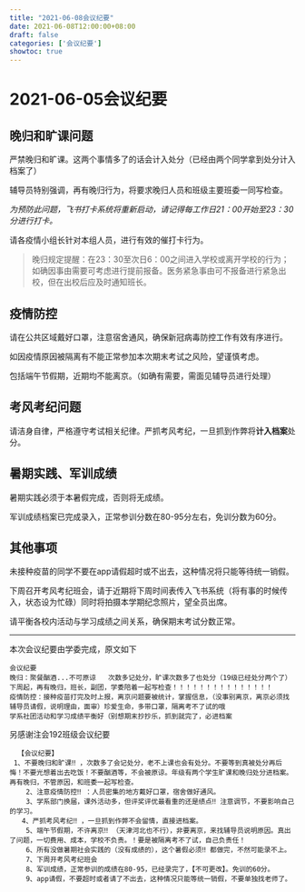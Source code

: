 ```yaml
---
title: "2021-06-08会议纪要" 
date: 2021-06-08T12:00:00+08:00
draft: false
categories: ['会议纪要']
showtoc: true
---
```

# 2021-06-05会议纪要

## 晚归和旷课问题

严禁晚归和旷课。这两个事情多了的话会计入处分（已经由两个同学拿到处分计入档案了）

辅导员特别强调，再有晚归行为，将要求晚归人员和班级主要班委一同写检查。

*为预防此问题，飞书打卡系统将重新启动，请记得每工作日21：00开始至23：30分进行打卡。*

请各疫情小组长针对本组人员，进行有效的催打卡行为。

> 晚归规定提醒：在23：30至次日6：00之间进入学校或离开学校的行为；如确因事由需要可考虑进行提前报备。医务紧急事由可不报备进行紧急出校，但在出校后应及时通知班长。

## 疫情防控

请在公共区域戴好口罩，注意宿舍通风，确保新冠病毒防控工作有效有序进行。

如因疫情原因被隔离有不能正常参加本次期末考试之风险，望谨慎考虑。

包括端午节假期，近期均不能离京。（如确有需要，需面见辅导员进行处理）

## 考风考纪问题

请洁身自律，严格遵守考试相关纪律。严抓考风考纪，一旦抓到作弊将**计入档案**处分。

## 暑期实践、军训成绩

暑期实践必须于本暑假完成，否则将无成绩。

军训成绩档案已完成录入，正常参训分数在80-95分左右，免训分数为60分。

## 其他事项

未接种疫苗的同学不要在app请假超时或不出去，这种情况将只能等待统一销假。

下周召开考风考纪班会，请于近期将下周时间表传入飞书系统（将有事的时候传入，状态设为忙碌）同时将拍摄本学期纪念照片，望全员出席。

请平衡各校内活动与学习成绩之间关系，确保期末考试分数正常。

---

本次会议纪要由学委完成，原文如下
```
会议纪要
晚归：聚餐酗酒...不可原谅   次数多记处分，旷课次数多了也处分（19级已经处分两个了）下周起，再有晚归，班长，副团，学委陪着一起写检查！！！！！！！！！！！！！！！
疫情防控：接种疫苗打完及时上报，离京问题要被统计，掌握信息，（没事别离京，离京必须找辅导员请假，说明理由，面审）珍爱生命，多带口罩，隔离考不了试的哦
学系社团活动和学习成绩平衡好（别想期末抄抄乐，抓到就完了，必进档案
```

另感谢注会192班级会议纪要
```
  【会议纪要】
 1、不要晚归和旷课‼️ ，次数多了会记处分，老不上课也会有处分。不要等到真被处分再后悔！不要光想着出去吃饭！不要酗酒等，不会被原谅。年级有两个学生旷课和晚归处分进档案。再有晚归，不管原因，和班委一起写检查。
    2、注意疫情防控‼️ ：人员密集的地方戴好口罩，宿舍做好通风。
    3、学系部门换届，课外活动多，但评奖评优最看重的还是绩点‼️ 注意调节，不要影响自己的学习。
   4、严抓考风考纪‼️ ，一旦抓到作弊不会留情，直接进档案。
    5、端午节假期，不许离京‼️ （天津河北也不行），非要离京，来找辅导员说明原因。真出了问题，一切费用、成本，学校不负责。！要是被隔离考不了试，自己负责任！
    6、所有没做暑期社会实践的（没有成绩的），这个暑假必须‼️ 都做完，不然可能录不上。
    7、下周开考风考纪班会
    8、军训成绩，正常参训的成绩在80-95，已经录完了，【不可更改】。免训的60分。
    9、app请假，不要超时或者请了不出去，这种情况只能等统一销假，不要单独找老师了。
```